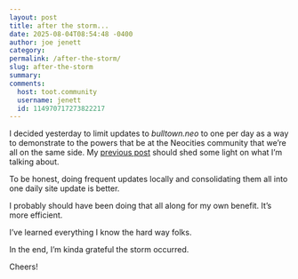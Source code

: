 ```yaml
---
layout: post
title: after the storm...
date: 2025-08-04T08:54:48 -0400
author: joe jenett
category: 
permalink: /after-the-storm/
slug: after-the-storm
summary:
comments:
  host: toot.community
  username: jenett
  id: 114970717273822217
---
```

<p>
I decided yesterday to limit updates to <em>bulltown.neo</em> to one per day as a way to demonstrate to the powers that be at the Neocities community that we’re all on the same side. My <a href="https://bulltown.joejenett.com/the-old-button-wall-guy/">previous post</a> should shed some light on what I’m talking about.
</p>
<p>
To be honest, doing frequent updates locally and consolidating them all into one daily site update is better. 
</p>
<p>
I probably should have been doing that all along for my own benefit. It’s more efficient.
</p>
<p>
I’ve learned everything I know the hard way folks.</p>
<p>
In the end, I’m kinda grateful the storm occurred.
</p>
<p>
Cheers!
</p>


<a href="https://brid.gy/publish/mastodon"></a>